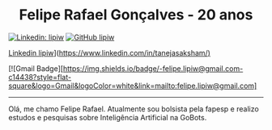 # <h1 align="center">Felipe Rafael Gonçalves - 20 anos</h1>

[![Linkedin: lipiw](https://img.shields.io/badge/-lipiw-blue?style=flat-square&logo=Linkedin&logoColor=white&link=https://www.linkedin.com/in/lipiw/)](https://www.linkedin.com/in/lipiw/)
[![GitHub lipiw](https://img.shields.io/github/followers/lipiw?label=follow&style=social)](https://github.com/lipiw)

[Linkedin lipiw](https://img.shields.io/badge/-sakshamtaneja-blue?style=flat-square&logo=Linkedin&logoColor=white&link=https://www.linkedin.com/in/lipiw/)]([https://www.linkedin.com/in/tanejasaksham/)](https://www.linkedin.com/in/lipiw/)

[![Gmail Badge][https://img.shields.io/badge/-felipe.lipiw@gmail.com-c14438?style=flat-square&logo=Gmail&logoColor=white&link=mailto:felipe.lipiw@gmail.com]

---

Olá, me chamo Felipe Rafael. Atualmente sou bolsista pela fapesp e realizo estudos e pesquisas sobre Inteligência Artificial na GoBots.
